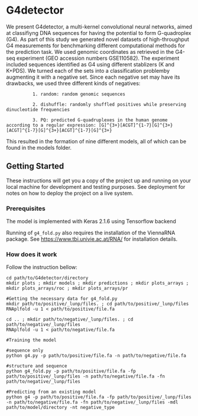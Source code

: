 # G4detector

We present G4detector, a multi-kernel convolutional neural networks, aimed at classifiyng DNA sequences for having the potential to form G-quadroplex (G4).
As part of this study we generated novel datasets of high-throughput G4 measurements for benchmarking different computational methods for the prediction task. We used genomic coordinates as retrieved in the G4-seq experiment (GEO accession numbers GSE110582). The experiment included sequences identified as G4 using different stablizers (K and K+PDS). We turned each of the sets into a classification problemby augmenting it with a negative set. Since each negative set may have its drawbacks, we used three different kinds of negatives: 

              1. random: random genomic sequences
              
              2. dishuffle: randomly shuffled positives while preserving dinucleotide frequencies
              
              3. PQ: predicted G-quadruplexes in the human genome according to a regular expression: [G]^{3+}[ACGT]^{1-7}[G]^{3+}[ACGT]^{1-7}[G]^{3+}[ACGT]^{1-7}[G]^{3+}

This resulted in the formation of nine different models, all of which can be found in the models folder.

## Getting Started

These instructions will get you a copy of the project up and running on your local machine for development and testing purposes. See deployment for notes on how to deploy the project on a live system.

### Prerequisites

The model is implemented with Keras 2.1.6 using Tensorflow backend

Running of ```g4_fold.py``` also requires the installation of the ViennaRNA package. See https://www.tbi.univie.ac.at/RNA/ for installation details. 


### How does it work

Follow the instruction bellow:

```
cd path/to/G4detector/directory
mkdir plots ; mkdir models ; mkdir predictions ; mkdir plots_arrays ; mkdir plots_arrays/roc ; mkdir plots_arrays/pr

#Getting the necessary data for g4_fold.py
mkdir path/to/positive/_lunp/files. ; cd path/to/positive/_lunp/files
RNAplfold -u 1 < path/to/positive/file.fa

cd .. ; mkdir path/to/negative/_lunp/files. ; cd path/to/negative/_lunp/files
RNAplfold -u 1 < path/to/negative/file.fa

#Training the model

#sequence only
python g4.py -p path/to/positive/file.fa -n path/to/negative/file.fa 

#structure and sequence
python g4_fold.py -p path/to/positive/file.fa -fp path/to/positive/_lunp/files -n path/to/negative/file.fa -fn path/to/negative/_lunp/files

#Predicting from an existing model
python g4 -p path/to/positive/file.fa -fp path/to/positive/_lunp/files -n path/to/negative/file.fa -fn path/to/negative/_lunp/files -mdl path/to/model/directory -nt negative_type
```


